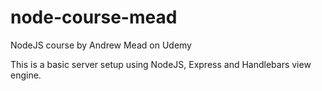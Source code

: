 # node-course-mead
NodeJS course by Andrew Mead on Udemy

This is a basic server setup using NodeJS, Express and Handlebars view engine.
